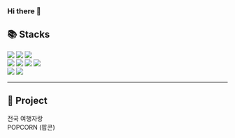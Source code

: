 ### Hi there 👋

<div>
	<h2>📚 Stacks</h2>
	<div>
		<img src="https://img.shields.io/badge/java-007396?style=for-the-badge&logo=java&logoColor=white">
		<img src="https://img.shields.io/badge/spring-6DB33F?style=for-the-badge&logo=spring&logoColor=white">
		<img src="https://img.shields.io/badge/springboot-6DB33F?style=for-the-badge&logo=springboot&logoColor=white">
		<br>
		<img src="https://img.shields.io/badge/html5-E34F26?style=for-the-badge&logo=html5&logoColor=white">
		<img src="https://img.shields.io/badge/css3-1572B6?style=for-the-badge&logo=css3&logoColor=white">
		<img src="https://img.shields.io/badge/javascript-F7DF1E?style=for-the-badge&logo=javascript&logoColor=white">
		<img src="https://img.shields.io/badge/jquery-0769AD?style=for-the-badge&logo=jquery&logoColor=white">
		<br>
		<img src="https://img.shields.io/badge/thymeleaf-005F0F?style=for-the-badge&logo=thymeleaf&logoColor=white">
		<img src="https://img.shields.io/badge/oracle-F80000?style=for-the-badge&logo=oracle&logoColor=white">
	</div
</div>

<hr/>

<div>
	<h2>📘 Project</h2>
	<div>
		<a>전국 여행자랑</a><br>
		<a>POPCORN (팝콘)</a>
	</div>
</div>


<!--
**yy-ham/yy-ham** is a ✨ _special_ ✨ repository because its `README.md` (this file) appears on your GitHub profile.

Here are some ideas to get you started:

- 🔭 I’m currently working on ...
- 🌱 I’m currently learning ...
- 👯 I’m looking to collaborate on ...
- 🤔 I’m looking for help with ...
- 💬 Ask me about ...
- 📫 How to reach me: ...
- 😄 Pronouns: ...
- ⚡ Fun fact: ...
-->
